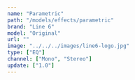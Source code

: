 ```yaml
---
name: "Parametric"
path: "/models/effects/parametric"
brand: "Line 6"
model: "Original"
url: ""
image: "../../../images/line6-logo.jpg"
type: ["EQ"]
channel: ["Mono", "Stereo"]
update: ["1.0"]
---
```

